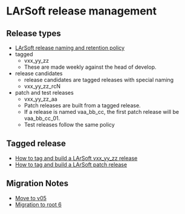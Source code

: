 # LArSoft release management



## Release types

-   [LArSoft release naming and retention policy](LArSoft_release_naming_policy)
-   tagged
    -   vxx_yy_zz
    -   These are made weekly against the head of develop.
-   release candidates
    -   release candidates are tagged releases with special naming
    -   vxx_yy_zz_rcN
-   patch and test releases
    -   vxx_yy_zz_aa
    -   Patch releases are built from a tagged release.
    -   If a release is named vaa_bb_cc, the first patch release will be vaa_bb_cc_01.
    -   Test releases follow the same policy

## Tagged release

-   [How to tag and build a LArSoft vxx_yy_zz release](How_to_tag_and_build_a_LArSoft_vx_yy_zz_release)
-   [How to tag and build a LArSoft patch release](How_to_tag_and_build_a_LArSoft_patch_release)

## Migration Notes

-   [Move to v05](Move_to_v05)
-   [Migration to root 6](Migration_to_root_6)
